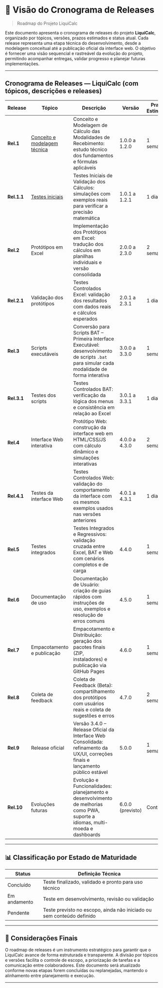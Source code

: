 # 📌 Visão do Cronograma de Releases

> Roadmap do Projeto LiquiCalc

Este documento apresenta o cronograma de releases do projeto **LiquiCalc**, organizado por tópicos, versões, prazos estimados e status atual. Cada release representa uma etapa técnica do desenvolvimento, desde a modelagem conceitual até a publicação oficial da interface web. O objetivo é fornecer uma visão sequencial e rastreável da evolução do projeto, permitindo acompanhar entregas, validar progresso e planejar futuras implementações.

---
## **Cronograma de Releases — LiquiCalc (com tópicos, descrições e releases)**

| Release         | Tópico                                                                                          | Descrição                                                                                                                                             | Versão           | Prazo Estimado | Status Atual |
|-----------------|-------------------------------------------------------------------------------------------------|-------------------------------------------------------------------------------------------------------------------------------------------------------|------------------|----------------|--------------|
| **Rel.1**       | [Conceito e modelagem técnica](https://github.com/vinyalme/LiquiCalc/tree/main/0_conceitos)     | Conceito e Modelagem de Cálculo das Modalidades de Recebimento: estudo técnico dos fundamentos e fórmulas aplicáveis                                  | 1.0.0 a 1.2.0    | 1 semana       | Concluído    |
| **Rel.1.1**     | [Testes iniciais](https://github.com/vinyalme/LiquiCalc/tree/main/2_testes/0_conceitos_teste)   | Testes Iniciais de Validação dos Cálculos: simulações com exemplos reais para verificar a precisão matemática                                         | 1.0.1 a 1.2.1    | 1 dia          | Concluído    |
| **Rel.2**       | Protótipos em Excel                                                                             | Implementação dos Protótipos em Excel: tradução dos cálculos em planilhas individuais e versão consolidada                                            | 2.0.0 a 2.3.0    | 2 semanas      | Pendente     |
| **Rel.2.1**     | Validação dos protótipos                                                                        | Testes Controlados Excel: validação dos resultados com dados reais e cálculos esperados                                                               | 2.0.1 a 2.3.1    | 1 dia          | Pendente     |
| **Rel.3**       | Scripts executáveis                                                                             | Conversão para Scripts BAT – Primeira Interface Executável: desenvolvimento de scripts `.bat` para simular cada modalidade de forma interativa        | 3.0.0 a 3.3.0    | 1 semana       | Pendente     |
| **Rel.3.1**     | Testes dos scripts                                                                              | Testes Controlados BAT: verificação da lógica dos menus e consistência em relação ao Excel                                                            | 3.0.1 a 3.3.1    | 1 dia          | Pendente     |
| **Rel.4**       | Interface Web interativa                                                                        | Protótipo Web: construção da interface web em HTML/CSS/JS com cálculo dinâmico e simulações interativas                                               | 4.0.0 a 4.3.0    | 2 semanas      | Pendente     |
| **Rel.4.1**     | Testes da interface Web                                                                         | Testes Controlados Web: validação do comportamento da interface com os mesmos exemplos usados nas versões anteriores                                  | 4.0.1 a 4.3.1    | 1 dia          | Pendente     |
| **Rel.5**       | Testes integrados                                                                               | Testes Integrados e Regressivos: validação cruzada entre Excel, BAT e Web com cenários completos e de carga                                           | 4.4.0            | 1 semana       | Pendente     |
| **Rel.6**       | Documentação de uso                                                                             | Documentação de Usuário: criação de guias rápidos com instruções de uso, exemplos e resolução de erros comuns                                         | 4.5.0            | 1 semana       | Pendente     |
| **Rel.7**       | Empacotamento e publicação                                                                      | Empacotamento e Distribuição: geração dos pacotes finais (ZIP, instaladores) e publicação via GitHub Pages                                            | 4.6.0            | 1 semana       | Pendente     |
| **Rel.8**       | Coleta de feedback                                                                              | Coleta de Feedback (Beta): compartilhamento dos protótipos com usuários reais e coleta de sugestões e erros                                           | 4.7.0            | 2 semanas      | Pendente     |
| **Rel.9**       | Release oficial                                                                                 | Versão 3.4.0 – Release Oficial da Interface Web Consolidada: refinamento da UX/UI, correções finais e lançamento público estável                      | 5.0.0            | 1 semana       | Pendente     |
| **Rel.10**      | Evoluções futuras                                                                               | Evolução e Funcionalidades: planejamento e desenvolvimento de melhorias como PWA, suporte a idiomas, multi-moeda e dashboards                         | 6.0.0 (previsto) | Contínuo       | Pendente     |

---

## 📊 Classificação por Estado de Maturidade

| Status        | Definição Técnica                                                                 |
|---------------|-----------------------------------------------------------------------------------|
| Concluído     | Teste finalizado, validado e pronto para uso técnico                              |
| Em andamento  | Teste em desenvolvimento, revisão ou validação                                    |
| Pendente      | Teste previsto no escopo, ainda não iniciado ou sem conteúdo definido             |

---

## 📎 Considerações Finais

O roadmap de releases é um instrumento estratégico para garantir que o LiquiCalc avance de forma estruturada e transparente. A divisão por tópicos e versões facilita o controle de escopo, a priorização de tarefas e a comunicação entre colaboradores. Este documento será atualizado conforme novas etapas forem concluídas ou replanejadas, mantendo o alinhamento entre planejamento e execução.

---
